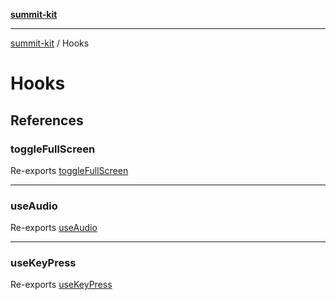 [**summit-kit**](../README.md)

***

[summit-kit](../modules.md) / Hooks

# Hooks

## References

### toggleFullScreen

Re-exports [toggleFullScreen](toggleFullScreen/functions/toggleFullScreen.md)

***

### useAudio

Re-exports [useAudio](useAudio/functions/useAudio.md)

***

### useKeyPress

Re-exports [useKeyPress](useKeyPress/functions/useKeyPress.md)
